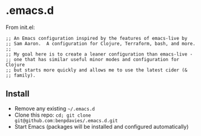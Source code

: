 # .emacs.d

From init.el:

```
;; An Emacs configuration inspired by the features of emacs-live by
;; Sam Aaron.  A configuration for Clojure, Terraform, bash, and more.
;;
;; My goal here is to create a leaner configuration than emacs-live -
;; one that has similar useful minor modes and configuration for Clojure
;; but starts more quickly and allows me to use the latest cider (&
;; family).
```

## Install

* Remove any existing `~/.emacs.d`
* Clone this repo: `cd; git clone git@github.com:benpdavies/.emacs.d.git`
* Start Emacs (packages will be installed and configured automatically)

